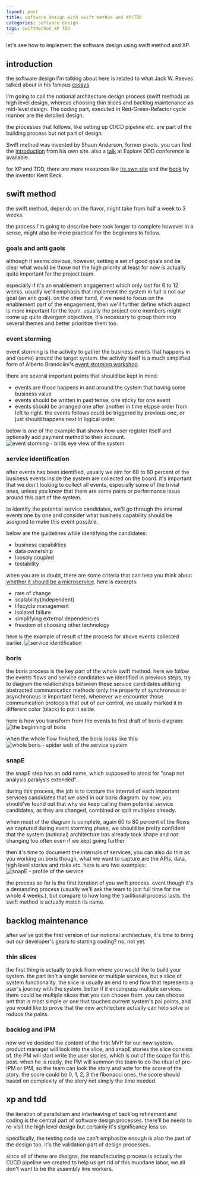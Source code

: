 ```yaml
---
layout: post
title: software design with swift method and XP/TDD
categories: software design
tags: swiftMethod XP TDD
---
```


let's see how to implement the software design using swift method and XP.

## introduction

the software design I'm talking about here is related to what Jack W. Reeves talked about in his famous [essays](https://www.developerdotstar.com/mag/articles/reeves_design_main.html)

I'm going to call the notional architecture design process (swift method) as high level design, whereas choosing thin slices and backlog maintenance as mid-level design. The coding part, executed in Red-Green-Refactor cycle manner are the detailed design. 

the processes that follows, like setting up CI/CD pipeline etc. are part of the building process but not part of design.

Swift method was invented by Shaun Anderson, former pivots. you can find the [introduction](https://www.swiftbird.us/the-swift-method) from his own site. also a [talk](https://youtu.be/7-fRtd8LUwA?si=06U1JYT-34fYJKOC) at Explore DDD conference is available.

for XP and TDD, there are more resources like [its own site](http://www.extremeprogramming.org/) and the [book](https://a.co/d/6RMzF9I) by the inventor Kent Beck.

## swift method

the swift method, depends on the flavor, might take from half a week to 3 weeks.

the process I'm going to describe here took longer to complete however in a sense, might also be more practical for the beginners to follow.

### goals and anti gaols

although it seems obvious, however, setting a set of good goals and be clear what would be those not the high priority at least for now is actually quite important for the project team. 

especially if it's an enablement engagement which only last for 6 to 12 weeks. usually we'll emphasis that implement the system in full is not our goal (an anti goal). on the other hand, if we need to focus on the enablement part of the engagement, then we'll further define which aspect is more important for the team. usually the project core members might come up quite divergent objectives, it's necessary to group them into several themes and better prioritize them too.

### event storming

event storming is the activity to gather the business events that happens in and (some) around the target system. the activity itself is a much simplified form of Alberto Brandolini's [event storming workshop](https://www.eventstorming.com/).

there are several important points that should be kept in mind:
- events are those happens in and around the system that having some business value
- events should be written in past tense, one sticky for one event
- events should be arranged one after another in time elapse order from left to right. the events follows could be triggered by previous one, or just should happens next in logical order.


below is one of the example that shows how user register itself and optionally add payment method to their account.
![event storming - birds eye view of the system](/assets/images/event-storming.png)

### service identification

after events has been identified, usually we aim for 60 to 80 percent of the business events inside the system are collected on the board. it's important that we don't looking to collect all events, especially some of the trivial ones, unless you know that there are some pains or performance issue around this part of the system.

to identify the potential service candidates, we'll go through the internal events one by one and consider what business capability should be assigned to make this event possible. 

below are the guidelines while identifying the candidates:
- business capabilities
- data ownership
- loosely coupled
- testability

when you are in doubt, there are some criteria that can help you think about [whether it should be a microservice](https://tanzu.vmware.com/content/blog/should-that-be-a-microservice-keep-these-six-factors-in-mind). here is excerpts:
- rate of change
- scalability(independent)
- lifecycle management
- isolated failure
- simplifying external dependencies
- freedom of choosing other technology

here is the example of result of the process for above events collected earlier.
![service identification](/assets/images/service-identification.png)

### boris

the boris process is the key part of the whole swift method. here we follow the events flows and service candidates we identified in previous steps, try to diagram the relationships between these service candidates utilizing abstracted communication methods (only the property of synchronous or asynchronous is important here). whenever we encounter those communication protocols that out of our control, we usually marked it in different color (black) to put it aside.

here is how you transform from the events to first draft of boris diagram:
![the beginning of boris](/assets/images/boris-start.png)

when the whole flow finished, the boris looks like this:
![whole boris - spider web of the service system](/assets/images/boris-full.png)

### snapE

the snapE step has an odd name, which supposed to stand for "snap not analysis paralysis extended".

during this process, the job is to capture the internal of each important services candidates that we used in our boris diagram. by now, you should've found out that why we keep calling them potential service candidates, as they are changed, combined or split multiples already. 

when most of the diagram is complete, again 60 to 80 percent of the flows we captured during event storming phase, we should be pretty confident that the system (notional) architecture has already took shape and not changing too often even if we kept going further.

then it's time to document the internals of services, you can also do this as you working on boris though, what we want to capture are the APIs, data, high level stories and risks etc. here is are two examples:
![snapE - profile of the service](/assets/images/snape.png)

the process so far is the first iteration of you swift process. 
event though it's a demanding process (usually we'll ask the team to join full time for the whole 4 weeks.), but compare to how long the traditional process lasts. the swift method is actually match its name.

## backlog maintenance

after we've got the first version of our notional architecture, it's time to bring out our developer's gears to starting coding? no, not yet. 

### thin slices
the first thing is actually to pick from where you would like to build your system. the part isn't a single service or multiple services, but a slice of system functionality. the slice is usually an end to end flow that represents a user's journey with the system. better if it encompass multiple services. there could be multiple slices that you can choose from. you can choose ont that is most simple or one that touches current system's pai points, and you would like to prove that the new architecture actually can help solve or reduce the pains.

### backlog and IPM

now we've decided the content of the first MVP for our new system. product manager will look into the slice, and snapE stories the slice consists of. the PM will start write the user stories, which is out of the scope for this post. when he is ready, the PM will summon the team to do the ritual of pre-IPM or IPM, so the team can look the story and vote for the score of the story. the score could be 0, 1, 2, 3 the fibonacci ones. the score should based on complexity of the story not simply the time needed. 


## xp and tdd



the iteration of parallelism and interleaving of backlog refinement and coding is the central part of software design processes. there'll be needs to re-visit the high level design but certainly it's significancy less so.

specifically, the testing code we can't emphasize enough is also the part of the design too. it's the validation part of design processes.

since all of these are designs, the manufacturing process is actually the CI/CD pipeline we created to help us get rid of this mundane labor, we all don't want to be the assembly line workers.
